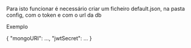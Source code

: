 Para isto funcionar é necessário criar um ficheiro default.json, na pasta config, com o token e com o url da db

Exemplo

{
  "mongoURI": ...,
  "jwtSecret": ...
}
